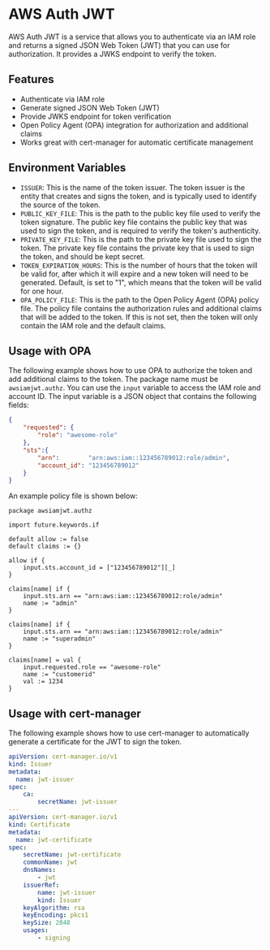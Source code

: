 # AWS Auth JWT

AWS Auth JWT is a service that allows you to authenticate via an IAM role and returns a signed JSON Web Token (JWT) that you can use for authorization. It provides a JWKS endpoint to verify the token.

## Features

- Authenticate via IAM role
- Generate signed JSON Web Token (JWT)
- Provide JWKS endpoint for token verification
- Open Policy Agent (OPA) integration for authorization and additional claims
- Works great with cert-manager for automatic certificate management

## Environment Variables

- `ISSUER`: This is the name of the token issuer. The token issuer is the entity that creates and signs the token, and is typically used to identify the source of the token.
- `PUBLIC_KEY_FILE`: This is the path to the public key file used to verify the token signature. The public key file contains the public key that was used to sign the token, and is required to verify the token's authenticity.
- `PRIVATE_KEY_FILE`: This is the path to the private key file used to sign the token. The private key file contains the private key that is used to sign the token, and should be kept secret.
- `TOKEN_EXPIRATION_HOURS`: This is the number of hours that the token will be valid for, after which it will expire and a new token will need to be generated. Default, is set to "1", which means that the token will be valid for one hour.
- `OPA_POLICY_FILE`: This is the path to the Open Policy Agent (OPA) policy file. The policy file contains the authorization rules and additional claims that will be added to the token. If this is not set, then the token will only contain the IAM role and the default claims.

## Usage with OPA

The following example shows how to use OPA to authorize the token and add additional claims to the token. The package name must be `awsiamjwt.authz`. You can use the `input` variable to access the IAM role and account ID.
The input variable is a JSON object that contains the following fields:

```json
{
    "requested": {
        "role": "awesome-role"
    },
    "sts":{
        "arn":        "arn:aws:iam::123456789012:role/admin",
        "account_id": "123456789012"
    }
}
```

An example policy file is shown below:

```rego
package awsiamjwt.authz

import future.keywords.if

default allow := false
default claims := {}

allow if {
    input.sts.account_id = ["123456789012"][_]
}

claims[name] if {
	input.sts.arn == "arn:aws:iam::123456789012:role/admin"
    name := "admin"
}	

claims[name] if {
	input.sts.arn == "arn:aws:iam::123456789012:role/admin"
    name := "superadmin"
}	

claims[name] = val {
	input.requested.role == "awesome-role"
    name := "customerid"
    val := 1234
}	
```


## Usage with cert-manager

The following example shows how to use cert-manager to automatically generate a certificate for the JWT to sign the token.

```yaml
apiVersion: cert-manager.io/v1
kind: Issuer
metadata:
  name: jwt-issuer
spec:
    ca:
        secretName: jwt-issuer
---
apiVersion: cert-manager.io/v1
kind: Certificate
metadata:
  name: jwt-certificate
spec:
    secretName: jwt-certificate
    commonName: jwt
    dnsNames:
        - jwt
    issuerRef:
        name: jwt-issuer
        kind: Issuer
    keyAlgorithm: rsa
    keyEncoding: pkcs1
    keySize: 2048
    usages:
        - signing
```
